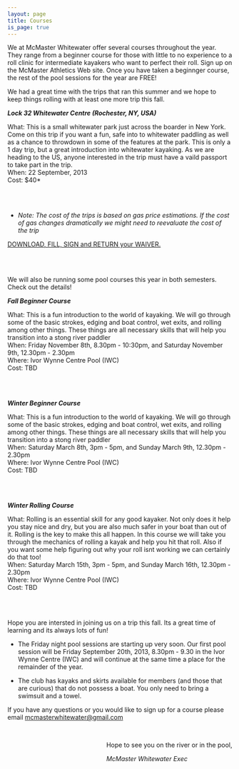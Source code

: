 ```yaml
---
layout: page
title: Courses
is_page: true
---
```


We at McMaster Whitewater offer several courses throughout the year. They range from a beginner course for those with little to no experience 
to a roll clinic for intermediate kayakers who want to perfect their roll. Sign up on the McMaster Athletics Web site.  Once you have taken a beginnger course, the rest of the pool sessions for the year are FREE! 
 
We had a great time with the trips that ran this summer and we hope to keep things rolling with at least one more trip this fall.

<b><i>Lock 32 Whitewater Centre (Rochester, NY, USA)</i></b>

What: This is a small whitewater park just across the boarder in New York. Come on this trip if you want a fun, safe into to whitewater paddling as well as a chance to throwdown in some of the features at the park.  This is only a 1 day trip, but a great introduction into whitewater kayaking. As we are heading to the US, anyone interested in the trip must have a vaild passport to take part in the trip.
<br/>
When: 22 September, 2013
<br/>
Cost: $40*

<br/>
<br/>

* <i>Note: The cost of the trips is based on gas price estimations.  If the cost of gas changes dramatically we might need to reevaluate the cost of the trip</i>

[DOWNLOAD, FILL, SIGN and RETURN your WAIVER.](https://docs.google.com/viewer?a=v&pid=explorer&chrome=true&srcid=0By5iTUP7UkcbNDE3NjYxYWQtZWU1MC00ZDBhLTk0NzktNjk3NjQ0OTYxZjYy&hl=en&authkey=CO7ot4cB)

<br/>
<br/>

We will also be running some pool courses this year in both semesters. Check out the details!

<b><i>Fall Beginner Course</i></b>

What: This is a fun introduction to the world of kayaking. We will go through some of the basic strokes, edging and boat control, wet exits, and rolling among other things. These things are all necessary skills that will help you transition into a stong river paddler
<br/>
When: Friday November 8th, 8.30pm - 10:30pm, and Saturday November 9th, 12.30pm - 2.30pm
<br/>
Where: Ivor Wynne Centre Pool (IWC)
<br/>
Cost: TBD

<br/>
<br/>

<b><i>Winter Beginner Course</i></b>

What: This is a fun introduction to the world of kayaking. We will go through some of the basic strokes, edging and boat control, wet exits, and rolling among other things. These things are all necessary skills that will help you transition into a stong river paddler
<br/>
When: Saturday March 8th, 3pm - 5pm, and Sunday March 9th, 12.30pm - 2.30pm
<br/>
Where: Ivor Wynne Centre Pool (IWC)
<br/>
Cost: TBD

<br/>
<br/>

<b><i>Winter Rolling Course</i></b>

What: Rolling is an essential skill for any good kayaker. Not only does it help you stay nice and dry, but you are also much safer in your boat than out of it. Rolling is the key to make this all happen. In this course we will take you through the mechanics of rolling a kayak and help you hit that roll. Also if you want some help figuring out why your roll isnt working we can certainly do that too! 
<br/>
When: Saturday March 15th, 3pm - 5pm, and Sunday March 16th, 12.30pm - 2.30pm
<br/>
Where: Ivor Wynne Centre Pool (IWC)
<br/>
Cost: TBD

<br/>
<br/>

Hope you are intersted in joining us on a trip this fall.  Its a great time of learning and its always lots of fun!

- The Friday night pool sessions are starting up very soon. Our first pool session will be Friday September 20th, 2013, 8.30pm - 9.30 in the Ivor Wynne Centre (IWC) and will continue at the same time a place for the remainder of the year.
 
- The club has kayaks and skirts available for members (and those that are curious) that do not possess a boat.  You only need to bring a swimsuit and a towel.
 
If you have any questions or you would like to sign up for a course please email mcmasterwhitewater@gmail.com 
 
<div style='float:right;'>
<br/>
<p>Hope to see you on the river or in the pool,</p>
<i>McMaster Whitewater Exec</i>
</div>
